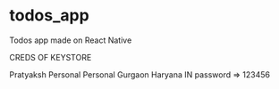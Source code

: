 # todos_app
Todos app made on React Native


CREDS OF KEYSTORE

Pratyaksh
Personal
Personal
Gurgaon
Haryana
IN
password => 123456